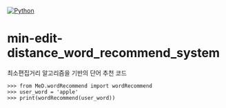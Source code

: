 [![Python](https://img.shields.io/badge/Python-Used-blue.svg)](https://shields.io/#/)

# min-edit-distance_word_recommend_system

최소편집거리 알고리즘을 기반의 단어 추천 코드

```
>>> from MeD.wordRecommend import wordRecommend
>>> user_word = 'apple'
>>> print(wordRecommend(user_word))
```
